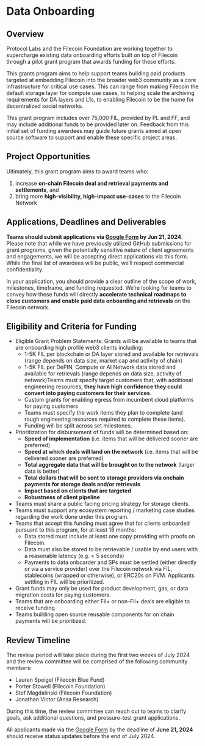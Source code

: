 # Data Onboarding

## Overview
Protocol Labs and the Filecoin Foundation are working together to supercharge existing data onboarding efforts built on top of Filecoin through a pilot grant program that awards funding for these efforts.

This grants program aims to help support teams building paid products targeted at embedding Filecoin into the broader web3 community as a core infrastructure for critical use cases. This can range from making Filecoin the default storage layer for compute use cases, to helping scale the archiving requirements for DA layers and L1s, to enabling Filecoin to be the home for decentralized social networks. 


This grant program includes over 75,000 FIL, provided by PL and FF, and may include additional funds to be provided later on. Feedback from this initial set of funding awardees may guide future grants aimed at open source software to support and enable these specific project areas.

## Project Opportunities
Ultimately, this grant program aims to award teams who: 

1) increase **on-chain Filecoin deal and retrieval payments and settlements**, and
2) bring more **high-visibility, high-impact use-cases** to the Filecoin Network

## Applications, Deadlines and Deliverables 
**Teams should submit applications via [Google Form](https://docs.google.com/forms/d/e/1FAIpQLSeS089zv_4umhrNwZg3lrDUbSMhJW7ghwqHxSAvyZ42PPY5hQ/viewform) by Jun 21, 2024**. Please note that while we have previously utilized GitHub submissions for grant programs, given the potentially sensitive nature of client agreements and engagements, we will be accepting direct applications via this form. While the final list of awardees will be public, we’ll respect commercial confidentiality.

In your application, you should provide a clear outline of the scope of work, milestones, timeframe, and funding requested. We’re looking for teams to convey how these funds will directly **accelerate technical roadmaps to close customers and enable paid data onboarding and retrievals** on the Filecoin network. 

## Eligibility and Criteria for Funding
- Eligible Grant Problem Statements: Grants will be available to teams that are onboarding high profile web3 clients including:
   - 1-5K FIL per blockchain or DA layer stored and available for retrievals (range depends on data size, market cap and activity of chain)
   - 1-5K FIL per DePIN, Compute or AI Network data stored and available for retrievals (range depends on data size, activity of network)Teams must specify target customers that, with additional engineering resources, **they have high confidence they could convert into paying customers for their services**. 
   - Custom grants for enabling egress from incumbent cloud platforms for paying customers
   - Teams must specify the work items they plan to complete (and rough engineering resources required to complete these items). 
   - Funding will be split across set milestones. 
- Prioritization for disbursement of funds will be determined based on:
   - **Speed of implementation** (i.e. items that will be delivered sooner are preferred)
   - **Speed at which deals will land on the network** (i.e. items that will be delivered sooner are preferred)
   - **Total aggregate data that will be brought on to the network** (larger data is better)
   - **Total dollars that will be sent to storage providers via onchain payments for storage deals and/or retrievals**
   - **Impact based on clients that are targeted**
   - **Robustness of client pipeline**
- Teams must share a public facing pricing strategy for storage clients. 
- Teams must support any ecosystem reporting / marketing case studies regarding the work done under this program.
- Teams that accept this funding must agree that for clients onboarded pursuant to this program, for at least 18 months: 
   - Data stored must include at least one copy providing with proofs on Filecoin.
   - Data must also be stored to be retrievable / usable by end users with a reasonable latency (e.g. < 5 seconds)
   - Payments to data onboarder and SPs must be settled (either directly or via a service provider) over the Filecoin network via FIL, stablecoins (wrapped or otherwise), or ERC20s on FVM. Applicants settling in FIL will be prioritized.
- Grant funds may only be used for product development, gas, or data migration costs for paying customers.
- Teams that are onboarding either Fil+ or non-Fil+ deals are eligible to receive funding
- Teams building open source reusable components for on chain payments will be prioritized.

## Review Timeline
The review period will take place during the first two weeks of July 2024 and the review committee will be comprised of the following community members: 

- Lauren Speigel (Filecoin Blue Fund)
- Porter Stowell (Filecoin Foundation)
- Stef Magdalinski (Filecoin Foundation)
- Jonathan Victor (Ansa Research)

During this time, the review committee can reach out to teams to clarify goals, ask additional questions, and pressure-test grant applications. 

All applicants made via the [Google Form](https://docs.google.com/forms/d/e/1FAIpQLSeS089zv_4umhrNwZg3lrDUbSMhJW7ghwqHxSAvyZ42PPY5hQ/viewform) by the deadline of **June 21, 2024** should receive status updates before the end of July 2024.
